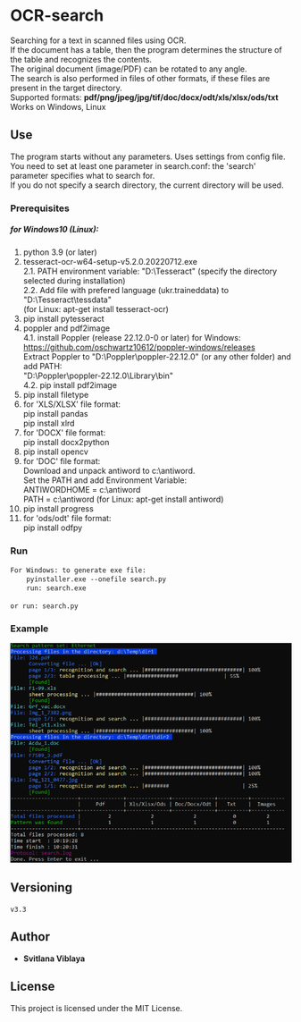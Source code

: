 # OCR-search

Searching for a text in scanned files using OCR.</br>
If the document has a table, then the program determines the structure of the table and recognizes the contents.</br>
The original document (image/PDF) can be rotated to any angle.</br>
The search is also performed in files of other formats, if these files are present in the target directory.</br>
Supported formats: **pdf/png/jpeg/jpg/tif/doc/docx/odt/xls/xlsx/ods/txt**</br>
Works on Windows, Linux 

## Use

The program starts without any parameters. Uses settings from config file.</br>
You need to set at least one parameter in search.conf: the 'search' parameter specifies what to search for.</br>
If you do not specify a search directory, the current directory will be used.

### Prerequisites

##### for Windows10 (Linux):
1. python 3.9 (or later)
2. tesseract-ocr-w64-setup-v5.2.0.20220712.exe</br>
   2.1. PATH environment variable: "D:\Tesseract" (specify the directory selected during installation)</br>
   2.2. Add file with prefered language (ukr.traineddata) to "D:\Tesseract\tessdata"</br>
   (for Linux: apt-get install tesseract-ocr)
3. pip install pytesseract
4. poppler and pdf2image</br>
      4.1. install Poppler (release 22.12.0-0 or later)
        for Windows: <https://github.com/oschwartz10612/poppler-windows/releases></br>
        Extract Poppler to "D:\Poppler\poppler-22.12.0\" (or any other folder) and add PATH:</br>
        "D:\Poppler\poppler-22.12.0\Library\bin"</br>
      4.2. pip install pdf2image
5. pip install filetype
6. for 'XLS/XLSX' file format:</br>
    pip install pandas</br>
    pip install xlrd
7. for 'DOCX' file format:</br>
    pip install docx2python
8. pip install opencv
9. for 'DOC' file format:</br>
    Download and unpack antiword to c:\antiword.</br> 
    Set the PATH and add Environment Variable:</br>
        ANTIWORDHOME = c:\antiword</br>
        PATH = c:\antiword
    (for Linux: apt-get install antiword)
10. pip install progress
11. for 'ods/odt' file format:</br>
    pip install odfpy

### Run
    For Windows: to generate exe file:
        pyinstaller.exe --onefile search.py
        run: search.exe

    or run: search.py

### Example

![example](/screenshot/scrsh.png)


## Versioning
    v3.3

## Author
* **Svitlana Viblaya**


## License

This project is licensed under the MIT License.

